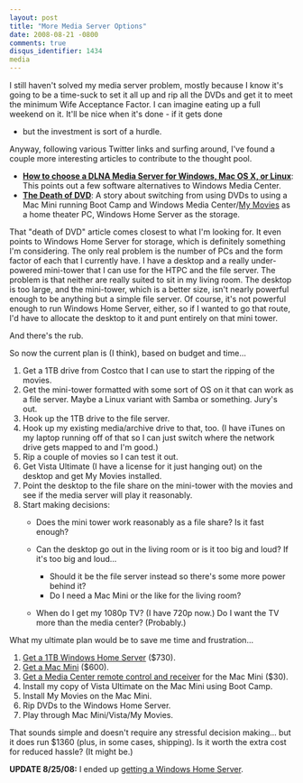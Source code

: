 ```yaml
---
layout: post
title: "More Media Server Options"
date: 2008-08-21 -0800
comments: true
disqus_identifier: 1434
media
---
```

I still haven't solved my media server problem, mostly because I know
it's going to be a time-suck to set it all up and rip all the DVDs and
get it to meet the minimum Wife Acceptance Factor. I can imagine eating
up a full weekend on it. It'll be nice when it's done - if it gets done
- but the investment is sort of a hurdle.

Anyway, following various Twitter links and surfing around, I've found a
couple more interesting articles to contribute to the thought pool.

-   [**How to choose a DLNA Media Server for Windows, Mac OS X, or
    Linux**](http://www.rbgrn.net/blog/2007/08/how-to-choose-dlna-media-server-software-in-windows-mac-os-x-or-linux.html):
    This points out a few software alternatives to Windows Media Center.
-   [**The Death of
    DVD**](http://angryhacker.com/blog/archive/2007/08/20/the-death-of-dvd.aspx):
    A story about switching from using DVDs to using a Mac Mini running
    Boot Camp and Windows Media Center/[My
    Movies](http://www.mymovies.dk/) as a home theater PC, Windows Home
    Server as the storage.

That "death of DVD" article comes closest to what I'm looking for. It
even points to Windows Home Server for storage, which is definitely
something I'm considering. The only real problem is the number of PCs
and the form factor of each that I currently have. I have a desktop
and a really under-powered mini-tower that I can use for the HTPC and
the file server. The problem is that neither are really suited to sit in
my living room. The desktop is too large, and the mini-tower, which is a
better size, isn't nearly powerful enough to be anything but a
simple file server. Of course, it's not powerful enough to run Windows
Home Server, either, so if I wanted to go that route, I'd have to
allocate the desktop to it and punt entirely on that mini tower.

And there's the rub.

So now the current plan is (I think), based on budget and time...

1.  Get a 1TB drive from Costco that I can use to start the ripping of
    the movies.
2.  Get the mini-tower formatted with some sort of OS on it that can
    work as a file server. Maybe a Linux variant with Samba or
    something. Jury's out.
3.  Hook up the 1TB drive to the file server.
4.  Hook up my existing media/archive drive to that, too. (I have iTunes
    on my laptop running off of that so I can just switch where the
    network drive gets mapped to and I'm good.)
5.  Rip a couple of movies so I can test it out.
6.  Get Vista Ultimate (I have a license for it just hanging out) on the
    desktop and get My Movies installed.
7.  Point the desktop to the file share on the mini-tower with the
    movies and see if the media server will play it reasonably.
8.  Start making decisions:
    -   Does the mini tower work reasonably as a file share? Is it fast
        enough?
    -   Can the desktop go out in the living room or is it too big and
        loud? If it's too big and loud...
        -   Should it be the file server instead so there's some more
            power behind it?
        -   Do I need a Mac Mini or the like for the living room?

    -   When do I get my 1080p TV? (I have 720p now.) Do I want the TV
        more than the media center? (Probably.)

What my ultimate plan would be to save me time and frustration...

1.  [Get a 1TB Windows Home
    Server](http://www.costco.com/Browse/Product.aspx?Prodid=11273362&search=mediasmart&Mo=1&cm_re=1_en-_-Top_Left_Nav-_-Top_search&lang=en-US&Nr=P_CatalogName:BC&Sp=S&N=5000043&whse=BC&Dx=mode+matchallpartial&Ntk=Text_Search&Dr=P_CatalogName:BC&Ne=4000000&D=mediasmart&Ntt=mediasmart&No=1&Ntx=mode+matchallpartial&Nty=1&topnav=&s=1)
    (\$730).
2.  [Get a Mac
    Mini](http://store.apple.com/us/browse/home/shop_mac/family/mac_mini)
    (\$600).
3.  [Get a Media Center remote control and
    receiver](http://www.microsoft.com/hardware/mouseandkeyboard/productdetails.aspx?pid=065)
    for the Mac Mini (\$30).
4.  Install my copy of Vista Ultimate on the Mac Mini using Boot Camp.
5.  Install My Movies on the Mac Mini.
6.  Rip DVDs to the Windows Home Server.
7.  Play through Mac Mini/Vista/My Movies.

That sounds simple and doesn't require any stressful decision making...
but it does run \$1360 (plus, in some cases, shipping). Is it worth the
extra cost for reduced hassle? (It might be.)

**UPDATE 8/25/08:** I ended up [getting a Windows Home
Server](/archive/2008/08/25/windows-home-server-first-impressions.aspx).

